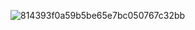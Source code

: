 ![814393f0a59b5be65e7bc050767c32bb](https://github.com/user-attachments/assets/31565997-76c2-4b67-8246-67e58fca3739)

